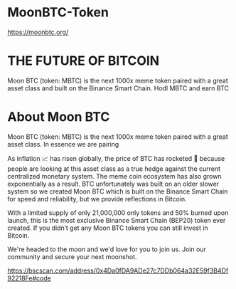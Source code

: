 # MoonBTC-Token
https://moonbtc.org/
# THE FUTURE OF BITCOIN

Moon BTC (token: MBTC) is the next 1000x meme token paired with a great asset class and built on the Binance Smart Chain.
Hodl MBTC and earn BTC
# About Moon BTC
Moon BTC (token: MBTC) is the next 1000x meme token paired with a great asset class. In essence we are pairing


As inflation 📈 has risen globally, the price of BTC has rocketed 🚀 because people are looking at this asset class as a true hedge against the current centralized monetary system. The meme coin ecosystem has also grown exponentially as a result. BTC unfortunately was built on an older slower system so we created Moon BTC which is built on the Binance Smart Chain for speed and reliability, but we provide reflections in Bitcoin.

With a limited supply of only 21,000,000 only tokens and 50% burned upon launch, this is the most exclusive Binance Smart Chain (BEP20) token ever created. If you didn’t get any Moon BTC tokens you can still invest in Bitcoin.

We're headed to the moon and we'd love for you to join us. Join our community and secure your next moonshot.

https://bscscan.com/address/0x4Da0fDA9ADe27c7DDb064a32E59f3B4Df92218Fe#code
